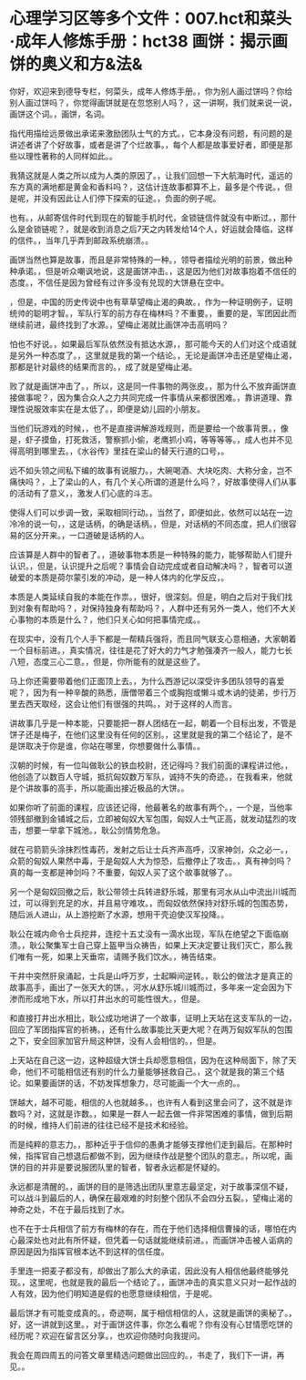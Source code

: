# 心理学习区等多个文件：007.hct和菜头·成年人修炼手册：hct38 画饼：揭示画饼的奥义和方&法&

你好，欢迎来到德导专栏，何菜头，成年人修炼手册。，你为别人画过饼吗？你给别人画过饼吗？，你觉得画饼就是在忽悠别人吗？，这一讲啊，我们就来说一说，画饼这个词。，画饼，名词。

指代用描绘远景做出承诺来激励团队士气的方式。，它本身没有问题，有问题的是讲述者讲了个好故事，或者是讲了个烂故事。，每个人都是故事爱好者，即便是那些以理性著称的人同样如此。。

我猜这就是人类之所以成为人类的原因了。，让我们回想一下大航海时代，遥远的东方真的满地都是黄金和香料吗？，这估计连故事都算不上，最多是个传说。，但是呢，并没有因此让人们停下探索的征途。，负面的例子呢。

也有。，从邮寄信件时代到现在的智能手机时代，金锁链信件就没有中断过。，那什么是金锁链呢？，就是收到消息之后7天之内转发给14个人，好运就会降临，这样的信件。，当年几乎弄到邮政系统崩溃。。

画饼当然也算是故事，而且是非常特殊的一种。，领导者描绘光明的前景，做出种种承诺。，但是听众嘲讽地说，这是画饼冲击。，这是因为他们对故事抱着不信任的态度。，不信任是因为曾经有过许多没有兑现的大饼悬在空中。

，但是，中国的历史传说中也有草草望梅止渴的典故。，作为一种证明例子，证明统帅的聪明才智。，军队行军的前方存在梅林吗？不重要。，重要的是，军团因此而继续前进，最终找到了水源。，望梅止渴就比画饼冲击高明吗？

怕也不好说。，如果最后军队依然没有抵达水源，，那可能今天的人们对这个成语就是另外一种态度了。，这里就是我的第一个结论。，无论是画饼冲击还是望梅止渴，那都是针对最终的结果而言的。，成了就是望梅止渴。

败了就是画饼冲击了。，所以，这是同一件事物的两张皮。，那为什么不放弃画饼直接做事呢？，因为集合众人之力共同完成一件事情从来都很困难。，靠讲道理、靠理性说服效率实在是太低了。，即便是幼儿园的小朋友。

当他们玩游戏的时候，，也不是直接讲解游戏规则，而是要给一个故事背景。，像是，虾子摸鱼，打死救活，警察抓小偷，老鹰抓小鸡，等等等等。，成人也并不见得高明到哪里去。，《水谷传》里挂在梁山的替天行道的口号，。

远不如头领之间私下编的故事有说服力。，大碗喝酒、大块吃肉、大称分金，岂不痛快吗？，上了梁山的人，有几个关心所谓的道是什么吗？，好故事使得人们从事的活动有了意义，，激发人们心底的斗志。

使得人们可以步调一致，采取相同行动。，当然了，即便如此，依然可以站在一边冷冷的说一句，，这是话柄，的确是话柄。，但是，对话柄的不同态度，把人们很容易的区分开来。，一口道破是话柄的人。

应该算是人群中的智者了。，道破事物本质是一种特殊的能力，能够帮助人们提升认识。，但是，认识提升之后呢？事情会自动完成或者自动解决吗？，智者可以道破爱的本质是荷尔蒙引发的冲动，是一种人体内的化学反应，。

本质是人类延续自我的本能在作祟。，很好，很深刻。但是，明白之后对于我们找到对象有帮助吗？，对保持独身有帮助吗？，人群中还有另外一类人，他们不大关心事物的本质是什么？，他们只关心如何把事情完成。。

在现实中，没有几个人手下都是一帮精兵强将，而且同气联支心意相通，大家朝着一个目标前进。，真实情况，往往是花了好大的力气才勉强凑齐一般人，能力七长八短，态度三心二意。，但是，你所能有的就是这些了。

马上你还需要带着他们正面顶上去。，为什么西游记以深受许多团队领导的喜爱呢？，因为有一种辛酸的熟悉，唐僧带着三个或胸抱或懒斗或木讷的徒弟，步行万里去西天取经，这会让他们有很强的共鸣。，对于这样的人而言。

讲故事几乎是一种本能，只要能把一群人团结在一起，朝着一个目标出发，不管是饼子还是梅子，在他们这里没有任何的区别。，这里就是我的第二个结论了，是不是饼取决于你是谁，你站在哪里，你想要做什么事情。。

汉朝的时候，有一位叫做耿公的铁血校尉，还记得吗？我们前面的课程讲过他。，他创造了以数百人守城，抵抗匈奴数万军队，诚持不失的奇迹。，在我看来，他就是个讲故事的高手，所以能画出接近极品的大饼。。

如果你听了前面的课程，应该还记得，他最著名的故事有两个。，一个是，当他率领残部撤到金铺城之后，立即被匈奴大军包围，匈奴人士气正高，就发动猛烈的攻击，想要一举拿下城池。，耿公剑情势危急。

就在弓箭箭头涂抹烈性毒药，发射之后让士兵齐声高呼，汉家神剑，众之必一。，众箭的匈奴人果然中毒，于是匈奴人大为惊恐，后撤停止了攻击。，真有神剑吗？真的每一支都是神剑吗？不重要，匈奴人买了这个故事就够了。。

另一个是匈奴回撤之后，耿公带领士兵转进舒乐城，那里有河水从山中流出川城而过，可以得到充足的水，并且易守难攻。，而匈奴依然保持对舒乐城的包围态势，随后派人进山，从上游挖断了水源，想用干壳迫使汉军投降。。

耿公在城内命令士兵挖井，连挖十五丈没有一滴水出现，军队在绝望之下面临崩溃。，耿公聚集军士自己穿上盔甲当众祷告，如果上天决定要让我们灭亡，那么我们唯有一死，如果上天垂帘，请赐予我们饮水。，祷告结束。

干井中突然肝泉涌起，士兵是山呼万岁，士起瞬间逆转。，耿公的做法才是真正的故事高手，画出了一张天大的饼。，河水从舒乐城川城而过，多年来一定会因为下渗而形成地下水，所以打井出水的可能性很大。，但是。

和直接打井出水相比，耿公成功地讲了一个故事，证明上天站在这支军队的一边，回应了军团指挥官的祈祷。，还有什么故事能比天更大呢？在两万匈奴军队的包围之下，安全回家加官升局这种饼，没有人会相信的。，但是。

上天站在自己这一边，这种超级大饼士兵却愿意相信，因为在这种局面下，除了天命，他们不可能相信还有别的什么力量能够拯救自己。，这个就是我的第三个结论。如果要画饼的话，不妨发挥想象力，尽可能画一个大一点的。。

饼越大，越不可能，相信的人也就越多。，也许有人看到这里会问了，这不就是诈数吗？对，这就是诈数。，如果是一群人一起去做一件非常困难的事情，做到后期的时候，维持人们前进的往往已经不是技术和经验。

而是纯粹的意志力。，那种近乎于信仰的愚勇才能够支撑他们走到最后。在那种时候，指挥官自己想退后都做不到，因为继续作战是整个团队的意志。，所以呢，画饼的目的并非是要说服团队里的智者，智者永远都是怀疑的。

永远都是清醒的。，画饼的目的是筛选出团队里意志最坚定，对于故事深信不疑，可以战斗到最后的人，确保在最艰难的时刻整个团队不会四分五裂。，望梅止渴的神奇之处，不在于最后找到了水。

也不在于士兵相信了前方有梅林的存在，而在于他们选择相信曹操的话，哪怕在内心最深处也对此有所怀疑，但凭着一句话就能继续前进。，而画饼冲击被人诟病的原因是因为指挥官根本达不到这样的信任度。

手里连一把麦子都没有，却做出了那么大的承诺，因此没有人相信他最终能够兑现。，这里呢，也就是我的最后一个结论了。，画饼冲击的真实意义只对一起作战的人有效，因为他们明知道是假的也愿意继续相信，于是呢。

最后饼才有可能变成真的。，奇迹啊，属于相信相信的人，这就是画饼的奥秘了。，好，这一讲就到这里。，对于画饼这件事，你怎么看呢？你有没有心甘情愿吃饼的经历呢？欢迎在留言区分享。，也欢迎你随时向我提问。

我会在周四周五的问答文章里精选问题做出回应的。，书走了，我们下一讲，再见。。